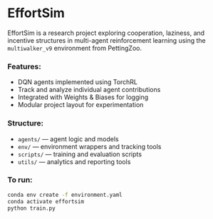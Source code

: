 # EffortSim

EffortSim is a research project exploring cooperation, laziness, and incentive structures in multi-agent reinforcement learning using the `multiwalker_v9` environment from PettingZoo.

### Features:
- DQN agents implemented using TorchRL
- Track and analyze individual agent contributions
- Integrated with Weights & Biases for logging
- Modular project layout for experimentation

### Structure:
- `agents/` — agent logic and models
- `env/` — environment wrappers and tracking tools
- `scripts/` — training and evaluation scripts
- `utils/` — analytics and reporting tools

### To run:
```bash
conda env create -f environment.yaml
conda activate effortsim
python train.py
```
